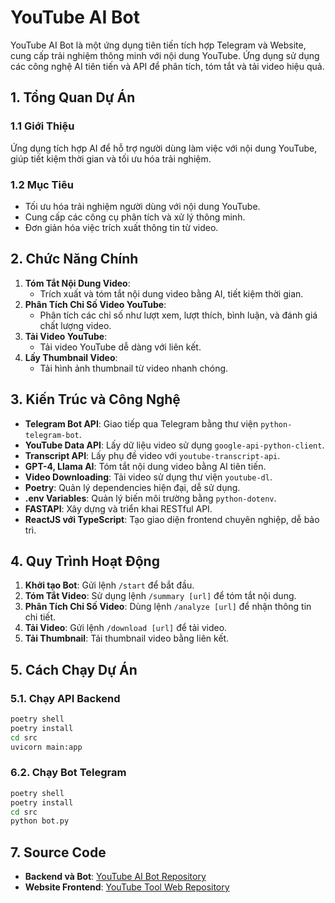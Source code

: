 # YouTube AI Bot

YouTube AI Bot là một ứng dụng tiên tiến tích hợp Telegram và Website, cung cấp trải nghiệm thông minh với nội dung YouTube. Ứng dụng sử dụng các công nghệ AI tiên tiến và API để phân tích, tóm tắt và tải video hiệu quả.

## 1. Tổng Quan Dự Án

### 1.1 Giới Thiệu
Ứng dụng tích hợp AI để hỗ trợ người dùng làm việc với nội dung YouTube, giúp tiết kiệm thời gian và tối ưu hóa trải nghiệm.

### 1.2 Mục Tiêu
- Tối ưu hóa trải nghiệm người dùng với nội dung YouTube.
- Cung cấp các công cụ phân tích và xử lý thông minh.
- Đơn giản hóa việc trích xuất thông tin từ video.

## 2. Chức Năng Chính
1. **Tóm Tắt Nội Dung Video**:
   - Trích xuất và tóm tắt nội dung video bằng AI, tiết kiệm thời gian.
2. **Phân Tích Chỉ Số Video YouTube**:
   - Phân tích các chỉ số như lượt xem, lượt thích, bình luận, và đánh giá chất lượng video.
3. **Tải Video YouTube**:
   - Tải video YouTube dễ dàng với liên kết.
4. **Lấy Thumbnail Video**:
   - Tải hình ảnh thumbnail từ video nhanh chóng.

## 3. Kiến Trúc và Công Nghệ
- **Telegram Bot API**: Giao tiếp qua Telegram bằng thư viện `python-telegram-bot`.
- **YouTube Data API**: Lấy dữ liệu video sử dụng `google-api-python-client`.
- **Transcript API**: Lấy phụ đề video với `youtube-transcript-api`.
- **GPT-4, Llama AI**: Tóm tắt nội dung video bằng AI tiên tiến.
- **Video Downloading**: Tải video sử dụng thư viện `youtube-dl`.
- **Poetry**: Quản lý dependencies hiện đại, dễ sử dụng.
- **.env Variables**: Quản lý biến môi trường bằng `python-dotenv`.
- **FASTAPI**: Xây dựng và triển khai RESTful API.
- **ReactJS với TypeScript**: Tạo giao diện frontend chuyên nghiệp, dễ bảo trì.

## 4. Quy Trình Hoạt Động
1. **Khởi tạo Bot**: Gửi lệnh `/start` để bắt đầu.
2. **Tóm Tắt Video**: Sử dụng lệnh `/summary [url]` để tóm tắt nội dung.
3. **Phân Tích Chỉ Số Video**: Dùng lệnh `/analyze [url]` để nhận thông tin chi tiết.
4. **Tải Video**: Gửi lệnh `/download [url]` để tải video.
5. **Tải Thumbnail**: Tải thumbnail video bằng liên kết.


## 5. Cách Chạy Dự Án

### 5.1. Chạy API Backend
```bash
poetry shell
poetry install
cd src
uvicorn main:app
```

### 6.2. Chạy Bot Telegram
```bash
poetry shell
poetry install
cd src
python bot.py
```

## 7. Source Code
- **Backend và Bot**: [YouTube AI Bot Repository](https://github.com/thanhphandev/youtube-bot)
- **Website Frontend**: [YouTube Tool Web Repository](https://github.com/thanhphandev/youtube_tool_web)
